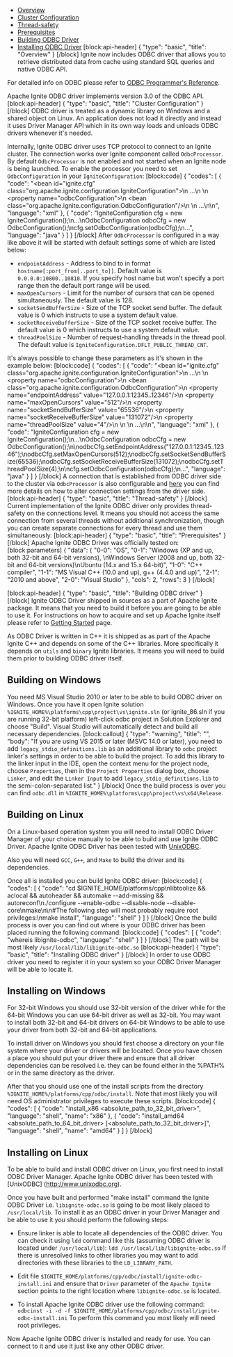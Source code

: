 * [Overview](#overview)
* [Cluster Configuration](#cluster-configuration)
* [Thread-safety](#thread-safety)
* [Prerequisites](#prerequisites)
* [Building ODBC Driver](#building-odbc-driver)
* [Installing ODBC Driver](#installing-odbc-driver)
[block:api-header]
{
  "type": "basic",
  "title": "Overview"
}
[/block]
Ignite now includes ODBC driver that allows you to retrieve distributed data from cache using standard SQL queries and native ODBC API.

For detailed info on ODBC please refer to [ODBC Programmer's Reference](https://msdn.microsoft.com/en-us/library/ms714177.aspx).

Apache Ignite ODBC driver implements version 3.0 of the ODBC API.
[block:api-header]
{
  "type": "basic",
  "title": "Cluster Configuration"
}
[/block]
ODBC driver is treated as a dynamic library on Windows and a shared object on Linux. An application does not load it directly and instead it uses Driver Manager API which in its own way loads and unloads ODBC drivers whenever it's needed.

Internally, Ignite ODBC driver uses TCP protocol to connect to an Ignite cluster. The connection works over Ignite component called `OdbcProcessor`. By default `OdbcProcessor` is not enabled and not started when an Ignite node is being launched​. To enable the processor you need to set `OdbcConfiguration` in your `IgniteConfiguration`:
[block:code]
{
  "codes": [
    {
      "code": "<bean id=\"ignite.cfg\" class=\"org.apache.ignite.configuration.IgniteConfiguration\">\n  ...\n  <!-- Enabling ODBC. -->\n  <property name=\"odbcConfiguration\">\n    <bean class=\"org.apache.ignite.configuration.OdbcConfiguration\"/>\n  </property>\n  ...\n</bean>\n",
      "language": "xml"
    },
    {
      "code": "IgniteConfiguration cfg = new IgniteConfiguration();\n...\nOdbcConfiguration odbcCfg = new OdbcConfiguration();\ncfg.setOdbcConfiguration(odbcCfg);\n...",
      "language": "java"
    }
  ]
}
[/block]
After `OdbcProcessor` is configured in a way like above it will be started with default settings some of which are listed below:
* `endpointAddress` - Address to bind to in format `hostname[:port_from[..port_to]]`. Default value is `0.0.0.0:10800..10810`. If you specify host name but won't specify a port range then the default port range will be used.
* `maxOpenCursors` - Limit for the number of cursors that can be opened simultaneously. The default value is 128.
* `socketSendBufferSize` - Size of the TCP socket send buffer. The default value is 0 which instructs to use a system default value.
* `socketReceiveBufferSize` - Size of the TCP socket receive buffer. The default value is 0 which instructs to use a system default value.
* `threadPoolSize` - Number of request-handling threads in the thread pool. The default value is `IgniteConfiguration.DFLT_PUBLIC_THREAD_CNT`.

It's always possible to change these parameters as it's shown in the example below:
[block:code]
{
  "codes": [
    {
      "code": "<bean id=\"ignite.cfg\" class=\"org.apache.ignite.configuration.IgniteConfiguration\">\n  ...\n  <!-- Enabling ODBC. -->\n  <property name=\"odbcConfiguration\">\n    <bean class=\"org.apache.ignite.configuration.OdbcConfiguration\">\n      <property name=\"endpointAddress\" value=\"127.0.0.1:12345..12346\"/>\n      <property name=\"maxOpenCursors\" value=\"512\"/>\n      <property name=\"socketSendBufferSize\" value=\"65536\"/>\n      <property name=\"socketReceiveBufferSize\" value=\"131072\"/>\n      <property name=\"threadPoolSize\" value=\"4\"/>\n    </bean>\n  </property>\n  ...\n</bean>\n",
      "language": "xml"
    },
    {
      "code": "IgniteConfiguration cfg = new IgniteConfiguration();\n...\nOdbcConfiguration odbcCfg = new OdbcConfiguration();\n\nodbcCfg.setEndpointAddress(\"127.0.0.1:12345..12346\");\nodbcCfg.setMaxOpenCursors(512);\nodbcCfg.setSocketSendBufferSize(65536);\nodbcCfg.setSocketReceiveBufferSize(131072);\nodbcCfg.setThreadPoolSize(4);\n\ncfg.setOdbcConfiguration(odbcCfg);\n...",
      "language": "java"
    }
  ]
}
[/block]
A connection that is established from ODBC driver side to the cluster via `OdbcProcessor` is also configurable and [here](doc:connecting-string) you can find more details on how to alter connection settings from the driver side.
[block:api-header]
{
  "type": "basic",
  "title": "Thread-safety"
}
[/block]
Current implementation of the Ignite ODBC driver only provides thread-safety on the connections level. It means you should not access the same connection from several threads without additional synchronization, though you can create separate connections for every thread and use them simultaneously.
[block:api-header]
{
  "type": "basic",
  "title": "Prerequisites"
}
[/block]
Apache Ignite ODBC Driver was officially tested on:
[block:parameters]
{
  "data": {
    "0-0": "OS",
    "0-1": "Windows (XP and up, both 32-bit and 64-bit versions), \nWindows Server (2008 and up, both 32-bit and 64-bit versions)\nUbuntu (14.x and 15.x 64-bit)",
    "1-0": "C++ compiler",
    "1-1": "MS Visual C++ (10.0 and up), g++ (4.4.0 and up)",
    "2-1": "2010 and above",
    "2-0": "Visual Studio"
  },
  "cols": 2,
  "rows": 3
}
[/block]

[block:api-header]
{
  "type": "basic",
  "title": "Building ODBC driver"
}
[/block]
Ignite ODBC Driver shipped in sources as a part of Apache Ignite package. It means that you need to build it before you are going to be able to use it. For instructions on how to acquire and set up Apache Ignite itself please refer to [Getting Started](doc:getting-started) page.

As ODBC Driver is written in C++ it is shipped as as part of the Apache Ignite C++ and depends on some of the C++ libraries. More specifically it depends on `utils` and `binary` Ignite libraries. It means you will need to build them prior to building ODBC driver itself.

## Building on Windows
You need MS Visual Studio 2010 or later to be able to build ODBC driver on Windows. Once you have it open Ignite solution `%IGNITE_HOME%\platforms\cpp\project\vs\ignite.sln` (or ignite_86.sln if you are running 32-bit platform) left-click odbc project in Solution Explorer and choose "Build". Visual Studio will automatically detect and build all necessary dependencies.
[block:callout]
{
  "type": "warning",
  "title": "",
  "body": "If you are using VS 2015 or later (MSVC 14.0 or later), you need to add `legacy_stdio_definitions.lib` as an additional library to `odbc` project linker's settings in order to be able to build the project. To add this library to the linker input in the IDE, open the context menu for the project node, choose `Properties`, then in the `Project Properties` dialog box, choose `Linker`, and edit the `Linker Input` to add `legacy_stdio_definitions.lib` to the semi-colon-separated list."
}
[/block]
Once the build process is over you can find `odbc.dll` in `%IGNITE_HOME%\platforms\cpp\project\vs\x64\Release`.

## Building on Linux
On a Linux-based operation system you will need to install ODBC Driver Manager of your choice manually to be able to build and use Ignite ODBC Driver. Apache Ignite ODBC Driver has been tested with [UnixODBC](http://www.unixodbc.org).

Also you will need `GCC`, `G++`, and `Make` to build the driver and its dependencies.

Once all is installed you can build Ignite ODBC driver:
[block:code]
{
  "codes": [
    {
      "code": "cd $IGNITE_HOME/platforms/cpp\nlibtoolize && aclocal && autoheader && automake --add-missing && autoreconf\n./configure --enable-odbc --disable-node --disable-core\nmake\n\n#The following step will most probably require root privileges:\nmake install",
      "language": "shell"
    }
  ]
}
[/block]
Once the build process is over you can find out where is your ODBC driver has been placed running the following command:
[block:code]
{
  "codes": [
    {
      "code": "whereis libignite-odbc",
      "language": "shell"
    }
  ]
}
[/block]
The path will be most likely `/usr/local/lib/libignite-odbc.so`
[block:api-header]
{
  "type": "basic",
  "title": "Installing ODBC driver"
}
[/block]
In order to use ODBC driver you need to register it in your system so your ODBC Driver Manager will be able to locate it.

## Installing on Windows
For 32-bit Windows you should use 32-bit version of the driver while for the
64-bit Windows you can use 64-bit driver as well as 32-bit. You may want to install both 32-bit and 64-bit drivers on 64-bit Windows to be able to use your driver from both 32-bit and 64-bit applications.

To install driver on Windows you should first choose a directory on your
file system where your driver or drivers will be located. Once you have
chosen a place you should put your driver there and ensure that all driver
dependencies can be resolved i.e. they can be found either in the %PATH% or
in the same directory as the driver.

After that you should use one of the install scripts from the directory 
`%IGNITE_HOME%/platforms/cpp/odbc/install`. Note that most likely you will need OS administrator privileges to execute these scripts.
[block:code]
{
  "codes": [
    {
      "code": "install_x86 <absolute_path_to_32_bit_driver>",
      "language": "shell",
      "name": "x86"
    },
    {
      "code": "install_amd64 <absolute_path_to_64_bit_driver> [<absolute_path_to_32_bit_driver>]",
      "language": "shell",
      "name": "amd64"
    }
  ]
}
[/block]

## Installing on Linux

To be able to build and install ODBC driver on Linux, you first need to install
ODBC Driver Manager. Apache Ignite ODBC driver has been tested with [UnixODBC]
(http://www.unixodbc.org). 

Once you have built and performed "make install" command the Ignite ODBC Driver i.e. `libignite-odbc.so` is going to be most likely placed to `/usr/local/lib`. To install it as an ODBC driver in your Driver Manager and be able to use it you should perform the following steps:

* Ensure linker is able to locate all dependencies of the ODBC driver. You can check it using `ldd` command like this (assuming ODBC driver is located under `/usr/local/lib`):
  ```ldd /usr/local/lib/libignite-odbc.so```
If there is unresolved links to other libraries you may want to add directories with these libraries to the `LD_LIBRARY_PATH`.

* Edit file `$IGNITE_HOME/platforms/cpp/odbc/install/ignite-odbc-install.ini` and ensure that `Driver` parameter of the `Apache Ignite` section points to the right location where `libignite-odbc.so` is located.
   
* To install Apache Ignite ODBC driver use the following command:
  ```odbcinst -i -d -f $IGNITE_HOME/platforms/cpp/odbc/install/ignite-odbc-install.ini```
  To perform this command you most likely will need root privileges.

Now Apache Ignite ODBC driver is installed and ready for use. You can connect to it and use it just like any other ODBC driver.
